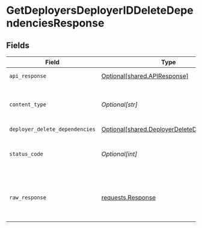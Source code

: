 # GetDeployersDeployerIDDeleteDependenciesResponse


## Fields

| Field                                                                                                | Type                                                                                                 | Required                                                                                             | Description                                                                                          |
| ---------------------------------------------------------------------------------------------------- | ---------------------------------------------------------------------------------------------------- | ---------------------------------------------------------------------------------------------------- | ---------------------------------------------------------------------------------------------------- |
| `api_response`                                                                                       | [Optional[shared.APIResponse]](undefined/models/shared/apiresponse.md)                               | :heavy_minus_sign:                                                                                   | unknown error                                                                                        |
| `content_type`                                                                                       | *Optional[str]*                                                                                      | :heavy_check_mark:                                                                                   | HTTP response content type for this operation                                                        |
| `deployer_delete_dependencies`                                                                       | [Optional[shared.DeployerDeleteDependencies]](undefined/models/shared/deployerdeletedependencies.md) | :heavy_minus_sign:                                                                                   | Success                                                                                              |
| `status_code`                                                                                        | *Optional[int]*                                                                                      | :heavy_check_mark:                                                                                   | HTTP response status code for this operation                                                         |
| `raw_response`                                                                                       | [requests.Response](https://requests.readthedocs.io/en/latest/api/#requests.Response)                | :heavy_minus_sign:                                                                                   | Raw HTTP response; suitable for custom response parsing                                              |